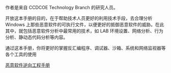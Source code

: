 作者是来自 CCDCOE Technology Branch 的研究人员。

开放这本手册的目的，在于帮助技术人员更好的利用技术手段，去合理分析 Windows 上那些恶意软件的可执行文件，以便更好的抵御恶意软件的威胁。在此其中，就包括恶意软件分析中最常用的技术，如 LAB 环境设置、网络分析、行为分析、静动态代码分析等内容。

通过这本手册，你将更好的掌握反汇编程序、调试器、沙箱、系统和网络监视器等各个工具的使用

[恶意软件逆向工程手册](https://ccdcoe.org/library/publications/malware-reverse-engineering-handbook/?)

